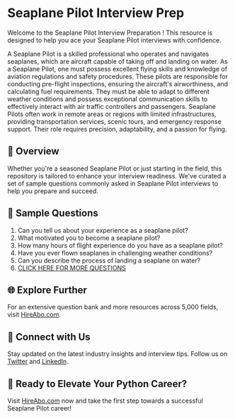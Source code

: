 # Seaplane Pilot Interview Prep

Welcome to the Seaplane Pilot Interview Preparation ! This resource is designed to help you ace your Seaplane Pilot interviews with confidence.

A Seaplane Pilot is a skilled professional who operates and navigates seaplanes, which are aircraft capable of taking off and landing on water. As a Seaplane Pilot, one must possess excellent flying skills and knowledge of aviation regulations and safety procedures. These pilots are responsible for conducting pre-flight inspections, ensuring the aircraft's airworthiness, and calculating fuel requirements. They must be able to adapt to different weather conditions and possess exceptional communication skills to effectively interact with air traffic controllers and passengers. Seaplane Pilots often work in remote areas or regions with limited infrastructures, providing transportation services, scenic tours, and emergency response support. Their role requires precision, adaptability, and a passion for flying.

## 🚀 Overview

Whether you're a seasoned Seaplane Pilot or just starting in the field, this repository is tailored to enhance your interview readiness. We've curated a set of sample questions commonly asked in Seaplane Pilot interviews to help you prepare and succeed.

## 📝 Sample Questions

1. Can you tell us about your experience as a seaplane pilot?
2. What motivated you to become a seaplane pilot?
3. How many hours of flight experience do you have as a seaplane pilot?
4. Have you ever flown seaplanes in challenging weather conditions?
5. Can you describe the process of landing a seaplane on water?
6. [CLICK HERE FOR MORE QUESTIONS](https://hireabo.com/job/14_0_10/Seaplane%20Pilot)

## 🌐 Explore Further

For an extensive question bank and more resources across 5,000 fields, visit [HireAbo.com](https://www.hireabo.com).

## 📱 Connect with Us

Stay updated on the latest industry insights and interview tips. Follow us on [Twitter](https://twitter.com/hireabo) and [LinkedIn](https://www.linkedin.com/in/hire-abo-3609972a8/).

## 🚀 Ready to Elevate Your Python Career?

Visit [HireAbo.com](https://www.hireabo.com) now and take the first step towards a successful Seaplane Pilot career!
